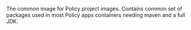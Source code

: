 The common image for Policy project images.
Contains common set of packages used in most Policy apps containers
needing maven and a full JDK.
